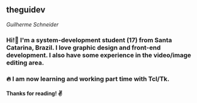 ## theguidev

_Guilherme Schneider_

### Hi!👋 I'm a **system-development** student (17) from **Santa Catarina, Brazil.** I love **graphic design** and **front-end development.** I also have some experience in the video/image editing area.

### 🔥 I am now learning and working part time with Tcl/Tk.

#### Thanks for reading! ✌️
